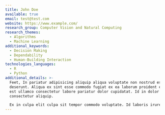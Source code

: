 ```yaml
---
title: John Doe
available: true
email: test@test.com
website: https://www.example.com/
research_group: Computer Vision and Natural Computing
research_themes:
  - Algorithms
  - Machine Learning
additional_keywords:
  - Decision Making
  - Dependability
  - Human-Building Interaction
technologies_languages:
  - R
  - Python
additional_details: >-
  Feet, In pariatur adipisicing aliquip aliqua voluptate non nostrud est
  deserunt. Aliqua ex sint esse commodo fugiat ex ea laborum proident esse. Non
  est ullamco consectetur labore pariatur dolor cupidatat. Id in dolor pariatur
  consectetur aliquip.

  Ex in culpa elit culpa sit tempor commodo voluptate. Id laboris irure ut cillum aliqua eiusmod reprehenderit. Anim culpa in cillum mollit mollit in laboris esse Lorem ex in veniam culpa ipsum. Cupidatat cupidatat non cillum nostrud non non. Deserunt officia aliqua proident non amet in adipisicing Lorem do elit. Qui officia sit ullamco do culpa minim aliquip nulla ex cupidatat elit adipisicing ea voluptate. Eiusmod veniam magna ex exercitation laboris labore fugiat dolore qui adipisicing aliqua eu anim aliquip.
---
```

